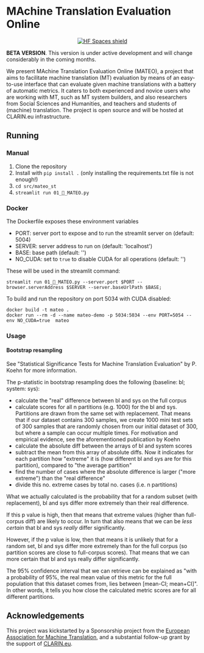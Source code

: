 # MAchine Translation Evaluation Online

<p align="center">
  <a href="https://huggingface.co/spaces/BramVanroy/mateo-demo" target="_blank"><img alt="HF Spaces shield" src="https://img.shields.io/badge/%F0%9F%A4%97-%20HF%20Spaces-orange?style=flat"></a>
</p>


**BETA VERSION**. This version is under active development and will change considerably in the coming months.

We present MAchine Translation Evaluation Online (MATEO), a project that aims to facilitate machine translation (MT)
evaluation by means of an easy-to-use interface that can evaluate given machine translations with a battery of
automatic metrics. It caters to both experienced and novice users who are working with MT, such as MT system builders,
and also researchers from Social Sciences and Humanities, and teachers and students of (machine) translation. The
project is open source and will be hosted at CLARIN.eu infrastructure.

## Running

### Manual

1. Clone the repository
2. Install with `pip install .` (only installing the requirements.txt file is not enough!)
3. `cd src/mateo_st`
4. `streamlit run 01_🎈_MATEO.py`

### Docker

The Dockerfile exposes these environment variables

- PORT: server port to expose and to run the streamlit server on (default: 5004)
- SERVER: server address to run on (default: 'localhost')
- BASE: base path (default: '')
- NO_CUDA: set to `true` to disable CUDA for all operations (default: '')

These will be used in the streamlit command:

```shell
streamlit run 01_🎈_MATEO.py --server.port $PORT --browser.serverAddress $SERVER --server.baseUrlPath $BASE;
```

To build and run the repository on port 5034 with CUDA disabled:

```shell
docker build -t mateo . 
docker run --rm -d --name mateo-demo -p 5034:5034 --env PORT=5054 --env NO_CUDA=true  mateo
```

### Usage

#### Bootstrap resampling

See "Statistical Significance Tests for Machine Translation Evaluation" by P. Koehn for more information.

The p-statistic in bootstrap resampling does the following (baseline: bl; system: sys):
- calculate the "real" difference between bl and sys on the full corpus
- calculate scores for all n partitions (e.g. 1000) for the bl and sys. Partitions are drawn from the same set with
replacement. That means that if our dataset contains 300 samples, we create 1000 mini test sets of 300 samples that
are randomly chosen from our initial dataset of 300, but where a sample can occur multiple times. For motivation and
empirical evidence, see the aforementioned publication by Koehn
- calculate the absolute diff between the arrays of bl and system scores
- subtract the mean from this array of absolute diffs. Now it indicates for each partition how "extreme" it is (how
different bl and sys are for this partition), compared to "the average partition"  
- find the number of cases where the absolute difference is larger ("more extreme") than the "real difference"
- divide this no. extreme cases by total no. cases (i.e. n partitions)

What we actually calculated is the probability that for a random subset (with replacement),
bl and sys differ more extremely than their real difference.

If this p value is high, then that means that extreme values (higher than full-corpus diff) are likely to occur.
In turn that also means that we can be _less certain_ that bl and sys _really_ differ significantly.

However, if the p value is low, then that means it is unlikely that for a random set, bl and sys differ
more extremely than for the full corpus (so partition scores are close to full-corpus scores).
That means that we can more certain that bl and sys really differ significantly.

The 95% confidence interval that we can retrieve can be explained as "with a probability of 95%, the real mean
value of this metric for the full population that this dataset comes from, lies between [mean-CI; mean+CI]".
In other words, it tells you how close the calculated metric scores are for all different partitions.

## Acknowledgements

This project was kickstarted by a Sponsorship project from the
[European Association for Machine Translation](https://eamt.org/), and
a substantial follow-up grant by the support of [CLARIN.eu](https://www.clarin.eu/).
